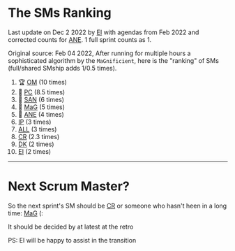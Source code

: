 # The SMs Ranking


Last update on Dec 2 2022 by [EI] with agendas from Feb 2022 and corrected counts for [ANE]. 1 full sprint counts as 1.

Original source: Feb 04 2022, After running for multiple hours a sophisticated algorithm by the ``MaGnificient``,  here is the "ranking" of SMs  (full/shared SMship adds 1/0.5 times).

1. 🏆  [OM]  (10 times)
2. 🥈 [PC] (8.5 times)
3. 🥉 [SAN] (6 times)
4. 🍺 [MaG] (5 times) 
5. 🧋 [ANE] (4 times)  
6. [IP] (3 times)
7. [ALL] (3 times)
8. [CR] (2.3 times)
9. [DK] (2 times)
10. [EI] (2 times) 

----

# Next Scrum Master?

So the next sprint's SM should be [CR]  or someone who hasn't heen in a long time: [MaG] (:

It should be decided by at latest at the retro

PS: EI will be happy to assist in the transition

[ALL]:https://github.com/Surfict
[ANE]:https://github.com/GitHK
[BL]:https://github.com/dyollb
[CR]:https://github.com/colinRawlings
[DK]:https://github.com/mrnicegyu11
[EI]:https://github.com/elisabettai
[IP]:https://github.com/ignapas
[MaG]:https://github.com/mguidon
[OM]:https://github.com/odeimaiz
[PC]:https://github.com/pcrespov
[SAN]:https://github.com/sanderegg
